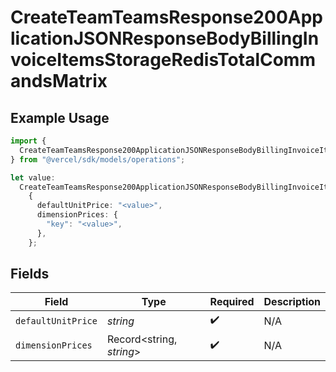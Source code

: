 # CreateTeamTeamsResponse200ApplicationJSONResponseBodyBillingInvoiceItemsStorageRedisTotalCommandsMatrix

## Example Usage

```typescript
import {
  CreateTeamTeamsResponse200ApplicationJSONResponseBodyBillingInvoiceItemsStorageRedisTotalCommandsMatrix,
} from "@vercel/sdk/models/operations";

let value:
  CreateTeamTeamsResponse200ApplicationJSONResponseBodyBillingInvoiceItemsStorageRedisTotalCommandsMatrix =
    {
      defaultUnitPrice: "<value>",
      dimensionPrices: {
        "key": "<value>",
      },
    };
```

## Fields

| Field                    | Type                     | Required                 | Description              |
| ------------------------ | ------------------------ | ------------------------ | ------------------------ |
| `defaultUnitPrice`       | *string*                 | :heavy_check_mark:       | N/A                      |
| `dimensionPrices`        | Record<string, *string*> | :heavy_check_mark:       | N/A                      |